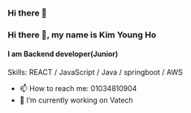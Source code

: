 ### Hi there 👋

<!--
**2011136022/2011136022** is a ✨ _special_ ✨ repository because its `README.md` (this file) appears on your GitHub profile.

Here are some ideas to get you started:

- 🔭 I’m currently working on ...
- 🌱 I’m currently learning ...
- 👯 I’m looking to collaborate on ...
- 🤔 I’m looking for help with ...
- 💬 Ask me about ...
- 📫 How to reach me: ...
- 😄 Pronouns: ...
- ⚡ Fun fact: ...
-->
### Hi there 👋, my name is Kim Young Ho
#### I am Backend developer(Junior)

Skills: REACT / JavaScript / Java / springboot / AWS

- 📫 How to reach me: 01034810904
- 🔭 I’m currently working on Vatech
